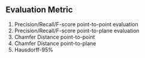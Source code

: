 ## Evaluation Metric

1. Precision/Recall/F-score point-to-point evaluation
2. Precision/Recall/F-score point-to-plane evaluation
3. Chamfer Distance point-to-point
4. Chamfer Distance point-to-plane
5. Hausdorff-95%
